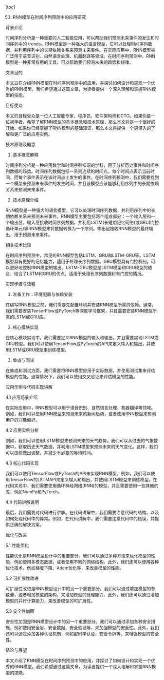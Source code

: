 
[toc]                    
                
                
51. RNN模型在时间序列预测中的应用研究

背景介绍

时间序列分析是一种重要的人工智能应用，可以帮助我们预测未来事件的发生和时间序列中的 trends。RNN模型是一种强大的语言模型，它可以处理时间序列数据，并利用序列中的长期依赖关系来预测未来事件。在实际应用中，RNN模型被广泛用于语音识别、自然语言处理、机器翻译等领域。在时间序列预测中，RNN模型是一种非常有用的工具，可以帮助我们预测未来的趋势和规律。

文章目的

本文旨在介绍RNN模型在时间序列预测中的应用，并探讨如何设计和实现一个优秀的RNN模型。我们希望通过这篇文章，为读者提供一个深入理解和掌握RNN模型的技能。

目标受众

本文的目标受众是一位人工智能专家、程序员、软件架构师和CTO。如果你是一位初学者，希望了解RNN模型的基本概念和技术原理，那么本文将是一个很好的开始。如果你已经掌握了RNN模型的基础知识，那么本文将提供一个更深入的了解和更广泛的应用实例。

技术原理及概念

1. 基本概念解释

时间序列分析是一种应用数学和时间序列知识的学科，用于分析历史事件和时间序列数据的趋势。时间序列数据包括一系列连续的时间点，每个时间点表示当前时间，而每个事件表示在该时间点上发生的事件。在时间序列预测中，我们需要找到一个模型来预测未来事件的发生时间，并且该模型应该能够利用序列中的长期依赖关系来预测未来事件。

2. 技术原理介绍

RNN模型是一种强大的语言模型，它可以处理时间序列数据，并利用序列中的长期依赖关系来预测未来事件。RNN模型主要包括两个组成部分：一个输入层和一个输出层。输入层接收时间序列数据，并利用LSTM(长短期记忆网络)或GRU(门控循环单元)等RNN模型来将数据转换为一个序列。输出层接收RNN模型的最终输出，用于预测未来事件。

相关技术比较

在时间序列预测中，常见的RNN模型包括LSTM、GRU和LSTM-GRU等。LSTM模型具有更好的记忆能力，适用于处理长序列数据。GRU模型具有门控机制，可以更好地控制RNN模型的输出。LSTM-GRU模型是LSTM模型和GRU模型的结合，结合了LSTM和GRU的优点，适用于处理长序列数据和有门控的情况。

实现步骤与流程

1. 准备工作：环境配置与依赖安装

在编写RNN模型之前，我们需要先配置环境并安装RNN模型所需的依赖。通常，我们需要安装TensorFlow或PyTorch等深度学习框架，并且需要安装RNN模型所需的LSTM或GRU库。

2. 核心模块实现

在核心模块实现中，我们需要定义RNN模型的输入和输出，并且需要实现LSTM或GRU模型。我们可以使用TensorFlow或PyTorch的API来定义输入和输出，并使用LSTM或GRU模型来训练模型。

3. 集成与测试

在集成和测试方面，我们需要将RNN模型应用于实际数据，并使用测试集来评估模型的性能。通常情况下，我们可以使用交叉验证来评估模型的性能。

应用示例与代码实现讲解

4.1 应用场景介绍

在实际应用中，RNN模型可以用于语音识别、自然语言处理、机器翻译等领域。例如，我们可以使用RNN模型来预测未来的新闻趋势，或者使用RNN模型来预测用户的兴趣偏好。

4.2 应用实例分析

例如，我们可以使用LSTM模型来预测未来的天气趋势。我们可以从过去的气象数据中，获取历史天气数据，并利用LSTM模型来预测未来的天气变化。这样，我们可以提前做出调整，并减少不必要的等待时间。

4.3 核心代码实现

我们可以使用TensorFlow或PyTorch的API来实现RNN模型。例如，我们可以使用TensorFlow的LSTMAPI来定义输入和输出，并使用LSTM模型来训练模型。在代码实现中，我们需要使用循环神经网络(RNN)的模型，并且需要使用一些其他的库，例如NumPy和PyTorch。

4.4 代码讲解说明

最后，我们需要对代码进行讲解。在代码讲解中，我们需要注意代码的结构，以及如何处理代码中的异常。例如，在代码讲解中，我们需要注意代码中的错误，并提供正确的解决方案。

优化与改进

5.1 性能优化

性能优化是RNN模型设计中的重要部分。我们可以通过多种方法来优化模型的性能，例如使用多模态数据，或者使用不同的网络结构。此外，我们还可以使用各种优化技术，例如梯度下降、Adam优化等，来改善模型的性能。

5.2 可扩展性改进

可扩展性改进是RNN模型设计中的另一个重要部分。我们可以通过增加模型的参数量，或者增加模型的架构，来增加模型的处理能力。此外，我们还可以通过增加模型的并行计算能力，来改善模型的可扩展性。

5.3 安全性加固

安全性加固是RNN模型设计中的另一个重要部分。我们可以通过添加各种安全措施，例如使用安全层、安全数据、安全验证等，来加强模型的安全性。此外，我们还可以通过添加各种认证机制，例如密码学认证、安全令牌等，来增强模型的安全性。

结论与展望

本文介绍了RNN模型在时间序列预测中的应用，并探讨了如何设计和实现一个优秀的RNN模型。我们希望通过这篇文章，为读者提供一个深入理解和掌握RNN模型的技能。

